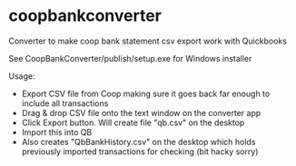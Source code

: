 # coopbankconverter
Converter to make coop bank statement csv export work with Quickbooks

See CoopBankConverter/publish/setup.exe for Windows installer

Usage: 
- Export CSV file from Coop making sure it goes back far enough to include all transactions
- Drag & drop CSV file onto the text window on the converter app
- Click Export button. Will create file "qb.csv" on the desktop
- Import this into QB
- Also creates "QbBankHistory.csv" on the desktop which holds previously imported transactions for checking (bit hacky sorry)
